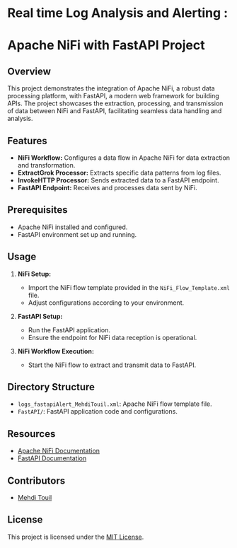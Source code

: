 # Real  time Log Analysis and Alerting : 
# Apache NiFi with FastAPI Project

## Overview

This project demonstrates the integration of Apache NiFi, a robust data processing platform, with FastAPI, a modern web framework for building APIs. The project showcases the extraction, processing, and transmission of data between NiFi and FastAPI, facilitating seamless data handling and analysis.

## Features

- **NiFi Workflow:** Configures a data flow in Apache NiFi for data extraction and transformation.
- **ExtractGrok Processor:** Extracts specific data patterns from log files.
- **InvokeHTTP Processor:** Sends extracted data to a FastAPI endpoint.
- **FastAPI Endpoint:** Receives and processes data sent by NiFi.

## Prerequisites

- Apache NiFi installed and configured.
- FastAPI environment set up and running.

## Usage

1. **NiFi Setup:**
   - Import the NiFi flow template provided in the `NiFi_Flow_Template.xml` file.
   - Adjust configurations according to your environment.

2. **FastAPI Setup:**
   - Run the FastAPI application.
   - Ensure the endpoint for NiFi data reception is operational.

3. **NiFi Workflow Execution:**
   - Start the NiFi flow to extract and transmit data to FastAPI.

## Directory Structure

- `logs_fastapiAlert_MehdiTouil.xml`: Apache NiFi flow template file.
- `FastAPI/`: FastAPI application code and configurations.

## Resources

- [Apache NiFi Documentation](https://nifi.apache.org/docs.html)
- [FastAPI Documentation](https://fastapi.tiangolo.com/)
  
## Contributors

- [Mehdi Touil](https://github.com/mehdi-touil)

## License

This project is licensed under the [MIT License](LICENSE).
